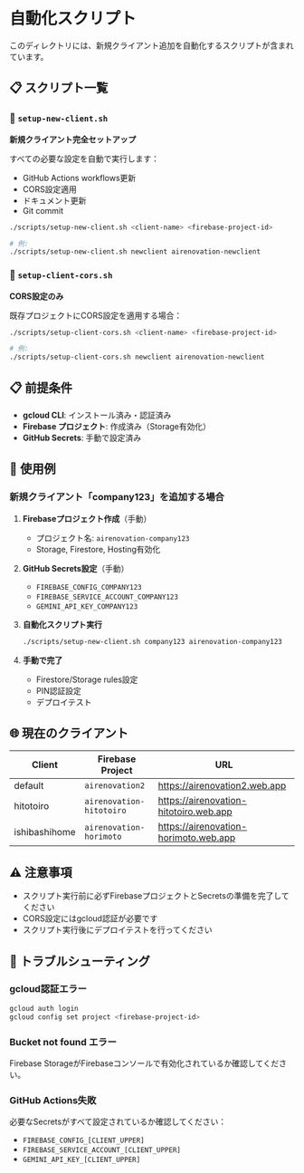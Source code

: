 # 自動化スクリプト

このディレクトリには、新規クライアント追加を自動化するスクリプトが含まれています。

## 📋 スクリプト一覧

### 🚀 `setup-new-client.sh`
**新規クライアント完全セットアップ**

すべての必要な設定を自動で実行します：
- GitHub Actions workflows更新
- CORS設定適用
- ドキュメント更新
- Git commit

```bash
./scripts/setup-new-client.sh <client-name> <firebase-project-id>

# 例:
./scripts/setup-new-client.sh newclient airenovation-newclient
```

### 🔧 `setup-client-cors.sh`
**CORS設定のみ**

既存プロジェクトにCORS設定を適用する場合：

```bash
./scripts/setup-client-cors.sh <client-name> <firebase-project-id>

# 例:
./scripts/setup-client-cors.sh newclient airenovation-newclient
```

## 📋 前提条件

- **gcloud CLI**: インストール済み・認証済み
- **Firebase プロジェクト**: 作成済み（Storage有効化）
- **GitHub Secrets**: 手動で設定済み

## 🔄 使用例

### 新規クライアント「company123」を追加する場合

1. **Firebaseプロジェクト作成**（手動）
   - プロジェクト名: `airenovation-company123`
   - Storage, Firestore, Hosting有効化

2. **GitHub Secrets設定**（手動）
   - `FIREBASE_CONFIG_COMPANY123`
   - `FIREBASE_SERVICE_ACCOUNT_COMPANY123`
   - `GEMINI_API_KEY_COMPANY123`

3. **自動化スクリプト実行**
   ```bash
   ./scripts/setup-new-client.sh company123 airenovation-company123
   ```

4. **手動で完了**
   - Firestore/Storage rules設定
   - PIN認証設定
   - デプロイテスト

## 🌐 現在のクライアント

| Client | Firebase Project | URL |
|--------|-----------------|-----|
| default | `airenovation2` | https://airenovation2.web.app |
| hitotoiro | `airenovation-hitotoiro` | https://airenovation-hitotoiro.web.app |
| ishibashihome | `airenovation-horimoto` | https://airenovation-horimoto.web.app |

## ⚠️ 注意事項

- スクリプト実行前に必ずFirebaseプロジェクトとSecretsの準備を完了してください
- CORS設定にはgcloud認証が必要です
- スクリプト実行後にデプロイテストを行ってください

## 🔧 トラブルシューティング

### gcloud認証エラー
```bash
gcloud auth login
gcloud config set project <firebase-project-id>
```

### Bucket not found エラー
Firebase StorageがFirebaseコンソールで有効化されているか確認してください。

### GitHub Actions失敗
必要なSecretsがすべて設定されているか確認してください：
- `FIREBASE_CONFIG_[CLIENT_UPPER]`
- `FIREBASE_SERVICE_ACCOUNT_[CLIENT_UPPER]`
- `GEMINI_API_KEY_[CLIENT_UPPER]`
